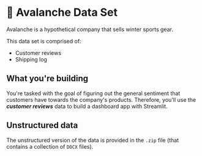 # 🗻 Avalanche Data Set

Avalanche is a hypothetical company that sells winter sports gear. 

This data set is comprised of:
- Customer reviews
- Shipping log

## What you're building

You're tasked with the goal of figuring out the general sentiment that customers have towards the company's products. Therefore, you'll use the ***customer reviews*** data to build a dashboard app with Streamlit.

## Unstructured data

The unstructured version of the data is provided in the `.zip` file (that contains a collection of `DOCX` files).
